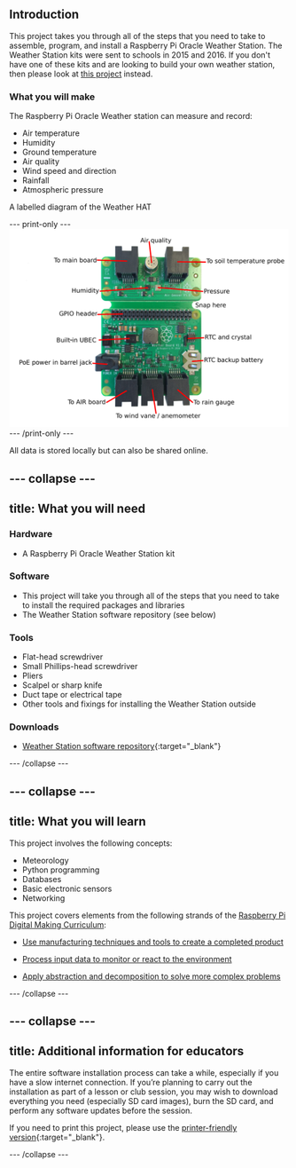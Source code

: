 ## Introduction

This project takes you through all of the steps that you need to take to assemble, program, and install a Raspberry Pi Oracle Weather Station. The Weather Station kits were sent to schools in 2015 and 2016. If you don't have one of these kits and are looking to build your own weather station, then please look at [this project](https://projects.raspberrypi.org/en/projects/build-your-own-weather-station) instead.

### What you will make

The Raspberry Pi Oracle Weather station can measure and record:

+ Air temperature
+ Humidity
+ Ground temperature
+ Air quality
+ Wind speed and direction
+ Rainfall
+ Atmospheric pressure

A labelled diagram of the Weather HAT

--- print-only ---
![Complete project](images/weather-station-kit.png)
--- /print-only ---

All data is stored locally but can also be shared online.

--- collapse ---
---
title: What you will need
---
### Hardware

+ A Raspberry Pi Oracle Weather Station kit

### Software

+ This project will take you through all of the steps that you need to take to install the required packages and libraries
+ The Weather Station software repository (see below)

### Tools

+ Flat-head screwdriver
+ Small Phillips-head screwdriver
+ Pliers
+ Scalpel or sharp knife
+ Duct tape or electrical tape
+ Other tools and fixings for installing the Weather Station outside

### Downloads

+ [Weather Station software repository](https://github.com/RaspberryPiFoundation/weather-station){:target="_blank"}

--- /collapse ---

--- collapse ---
---
title: What you will learn
---

This project involves the following concepts:

+ Meteorology
+ Python programming
+ Databases
+ Basic electronic sensors
+ Networking

This project covers elements from the following strands of the [Raspberry Pi Digital Making Curriculum](http://rpf.io/curriculum):

+ [Use manufacturing techniques and tools to create a completed product](https://curriculum.raspberrypi.org/manufacture/developer/)

+ [Process input data to monitor or react to the environment](https://curriculum.raspberrypi.org/physical-computing/developer/)

+ [Apply abstraction and decomposition to solve more complex problems](https://curriculum.raspberrypi.org/programming/developer/)


--- /collapse ---

--- collapse ---
---
title: Additional information for educators
---

The entire software installation process can take a while, especially if you have a slow internet connection. If you’re planning to carry out the installation as part of a lesson or club session, you may wish to download everything you need (especially SD card images), burn the SD card, and perform any software updates before the session.

If you need to print this project, please use the [printer-friendly version](https://projects.raspberrypi.org/en/projects/project-name/print){:target="_blank"}.


--- /collapse ---
